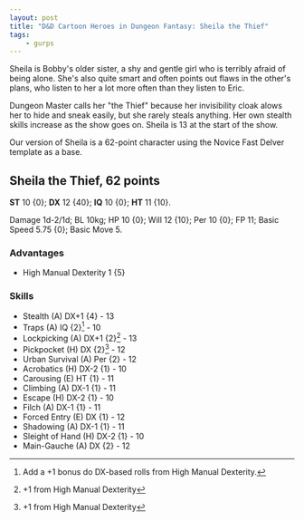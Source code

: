 ```yaml
---
layout: post
title: "D&D Cartoon Heroes in Dungeon Fantasy: Sheila the Thief"
tags:
    - gurps
---
```


Sheila is Bobby's older sister, a shy and gentle girl who is terribly afraid of
being alone. She's also quite smart and often points out flaws in the other's
plans, who listen to her a lot more often than they listen to Eric.

Dungeon Master calls her "the Thief" because her invisibility cloak alows her to
hide and sneak easily, but she rarely steals anything. Her own stealth skills
increase as the show goes on. Sheila is 13 at the start of the show.

Our version of Sheila is a 62-point character using the Novice Fast Delver
template as a base.

## Sheila the Thief, 62 points

**ST** 10 {0}; **DX** 12 {40}; **IQ** 10 {0}; **HT** 11 {10}.

Damage 1d-2/1d; BL 10kg; HP 10 {0}; Will 12 {10}; Per 10 {0}; FP 11; Basic Speed
5.75 {0}; Basic Move 5.

### Advantages

- High Manual Dexterity 1 {5}

### Skills

- Stealth (A) DX+1 {4} - 13
- Traps (A) IQ {2}[^2] - 10
- Lockpicking (A) DX+1 {2}[^1] - 13
- Pickpocket (H) DX {2}[^1] - 12
- Urban Survival (A) Per {2} - 12
- Acrobatics (H) DX-2 {1} - 10
- Carousing (E) HT {1} - 11
- Climbing (A) DX-1 {1} - 11
- Escape (H) DX-2 {1} - 10
- Filch (A) DX-1 {1} - 11
- Forced Entry (E) DX {1} - 12
- Shadowing (A) DX-1 {1} - 11
- Sleight of Hand (H) DX-2 {1} - 10
- Main-Gauche (A) DX {2} - 12


[^1]: +1 from High Manual Dexterity
[^2]: Add a +1 bonus do DX-based rolls from High Manual Dexterity.

